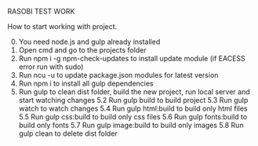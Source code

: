 RASOBI TEST WORK

How to start working with project.

0. You need node.js and gulp already installed
1. Open cmd and go to the projects folder
2. Run npm i -g npm-check-updates to install update module (if EACESS error run with sudo)
3. Run ncu -u to update package.json modules for latest version
4. Run npm i to install all gulp dependencies
5. Run gulp to clean dist folder, build the new project, run local server and start watching changes
5.2 Run gulp build to build project
5.3 Run gulp watch to watch changes
5.4 Run gulp html:build to build only html files
5.5 Run gulp css:build to build only css files
5.6 Run gulp fonts:build to build only fonts
5.7 Run gulp image:build to build only images
5.8 Run gulp clean to delete dist folder
